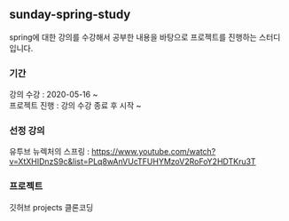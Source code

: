 ## sunday-spring-study
spring에 대한 강의를 수강해서 공부한 내용을 바탕으로 프로젝트를 진행하는 스터디 입니다.

### 기간
강의 수강 : 2020-05-16 ~ <br/>
프로젝트 진행 : 강의 수강 종료 후 시작 ~ 

### 선정 강의
유투브 뉴렉처의 스프링 : https://www.youtube.com/watch?v=XtXHIDnzS9c&list=PLq8wAnVUcTFUHYMzoV2RoFoY2HDTKru3T

### 프로젝트
깃허브 projects 클론코딩
